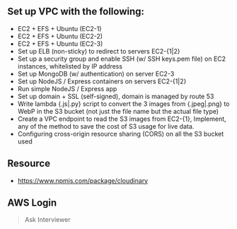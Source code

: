 ## Set up VPC with the following:

-   EC2 + EFS + Ubuntu (EC2-1)
-   EC2 + EFS + Ubuntu (EC2-2)
-   EC2 + EFS + Ubuntu (EC2-3)
-   Set up ELB (non-sticky) to redirect to servers EC2-{1|2}
-   Set up a security group and enable SSH (w/ SSH keys.pem file) on EC2 instances, whitelisted by IP address
-   Set up MongoDB (w/ authentication) on server EC2-3
-   Set up NodeJS / Express containers on servers EC2-{1|2}
-   Run simple NodeJS / Express app
-   Set up domain + SSL (self-signed), domain is managed by route 53
-   Write lambda {.js|.py} script to convert the 3 images from {.jpeg|.png} to WebP in the S3 bucket (not just the file name but the actual file type)
-  Create a VPC endpoint to read the S3 images from EC2-{1}, Implement, any of the method to save the cost of S3 usage for live data. 
- Configuring cross-origin resource sharing (CORS) on all the S3 bucket used

## Resource

- https://www.npmjs.com/package/cloudinary


## AWS Login

> Ask Interviewer 
